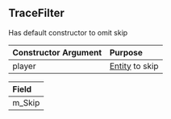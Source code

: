 ## TraceFilter

Has default constructor to omit skip

| Constructor Argument | Purpose |
| :-- | :-- |
| player | [Entity](docs/types/../../Entity.md) to skip |

| Field |
| :-- |
| m_Skip |
